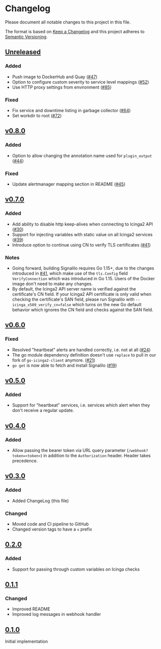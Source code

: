 # Changelog

Please document all notable changes to this project in this file.

The format is based on [Keep a Changelog](http://keepachangelog.com/)
and this project adheres to [Semantic Versioning](http://semver.org/).

## [Unreleased]

### Added

- Push image to DockerHub and Quay ([#47])
- Option to configure custom severity to service level mappings ([#52])
- Use HTTP proxy settings from environment ([#85])

### Fixed

- Fix service and downtime listing in garbage collector ([#64])
- Set workdir to root ([#72])

## [v0.8.0]

### Added

- Option to allow changing the annotation name used for `plugin_output` ([#44])

### Fixed

- Update alertmanager mapping section in README ([#45])

## [v0.7.0]

### Added

- Add ability to disable http keep-alives when connecting to Icinga2 API ([#30])
- Support for injecting variables with static value on all Icinga2 services ([#39])
- Introduce option to continue using CN to verify TLS certificates ([#41])

### Notes

- Going forward, building Signalilo requires Go 1.15+, due to the changes
  introduced in [#41], which make use of the `tls.Config` field
  `VerifyConnection` which was introduced in Go 1.15.
  Users of the Docker image don't need to make any changes.
- By default, the Icinga2 API server name is verified against the
  certificate's CN field.
  If your Icinga2 API certificate is only valid when checking the
  certificate's SAN field, please run Signalilo with
  `--icinga_x509_verify_cn=false` which turns on the new Go default behavior
  which ignores the CN field and checks against the SAN field.

## [v0.6.0]

### Fixed

- Resolved "heartbeat" alerts are handled correctly, i.e. not at all ([#24])
- The go module dependency definition doesn't use `replace` to pull in our fork of `go-icinga2-client` anymore. ([#21])
- `go get` is now able to fetch and install Signalilo ([#19])

## [v0.5.0]

### Added

- Support for "heartbeat" services, i.e. services which alert when they don't receive a regular update.

## [v0.4.0]

### Added

- Allow passing the bearer token via URL query parameter (`/webhook?token=<token>`) in addition to the `Authorization` header. Header takes precedence.

## [v0.3.0]

### Added

- Added ChangeLog (this file)

### Changed

- Moved code and CI pipeline to GitHub
- Changed version tags to have a `v` prefix

## [0.2.0]

### Added

- Support for passing through custom variables on Icinga checks

## [0.1.1]

### Changed

- Improved README
- Improved log messages in webhook handler

## [0.1.0]

Initial implementation

[Unreleased]: https://github.com/vshn/signalilo/compare/v0.8.0...HEAD
[0.1.0]: https://github.com/vshn/signalilo/releases/tag/0.1.0
[0.1.1]: https://github.com/vshn/signalilo/releases/tag/0.1.1
[0.2.0]: https://github.com/vshn/signalilo/releases/tag/0.2.0
[v0.3.0]: https://github.com/vshn/signalilo/releases/tag/v0.3.0
[v0.4.0]: https://github.com/vshn/signalilo/releases/tag/v0.4.0
[v0.5.0]: https://github.com/vshn/signalilo/releases/tag/v0.5.0
[v0.6.0]: https://github.com/vshn/signalilo/releases/tag/v0.6.0
[v0.7.0]: https://github.com/vshn/signalilo/releases/tag/v0.7.0
[v0.8.0]: https://github.com/vshn/signalilo/releases/tag/v0.8.0
[#19]: https://github.com/vshn/signalilo/pull/19
[#21]: https://github.com/vshn/signalilo/pull/21
[#24]: https://github.com/vshn/signalilo/pull/24
[#30]: https://github.com/vshn/signalilo/pull/30
[#39]: https://github.com/vshn/signalilo/pull/39
[#41]: https://github.com/vshn/signalilo/pull/41
[#44]: https://github.com/vshn/signalilo/pull/44
[#45]: https://github.com/vshn/signalilo/pull/45
[#47]: https://github.com/vshn/signalilo/pull/47
[#52]: https://github.com/vshn/signalilo/pull/52
[#64]: https://github.com/vshn/signalilo/pull/64
[#72]: https://github.com/vshn/signalilo/pull/72
[#85]: https://github.com/vshn/signalilo/pull/85
